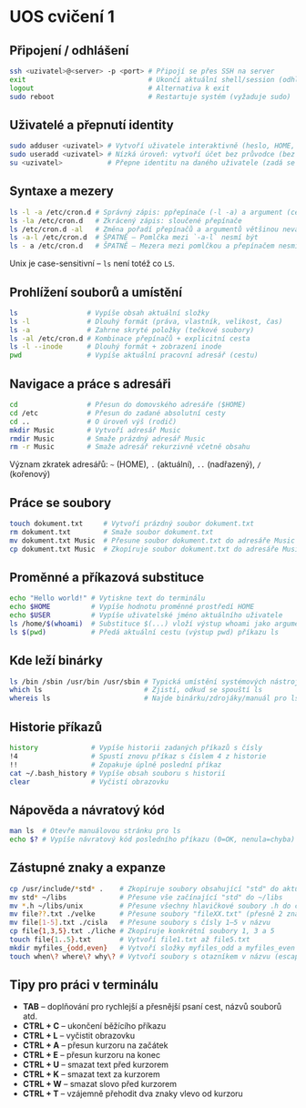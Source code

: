 # UOS cvičení 1

## Připojení / odhlášení

```bash
ssh <uzivatel>@<server> -p <port> # Připojí se přes SSH na server
exit                              # Ukončí aktuální shell/session (odhlášení)
logout                            # Alternativa k exit
sudo reboot                       # Restartuje systém (vyžaduje sudo)
```

## Uživatelé a přepnutí identity

```bash
sudo adduser <uzivatel> # Vytvoří uživatele interaktivně (heslo, HOME, shell)
sudo useradd <uzivatel> # Nízká úroveň: vytvoří účet bez průvodce (bez HOME)
su <uzivatel>           # Přepne identitu na daného uživatele (zadá se jeho heslo)
```

## Syntaxe a mezery

```bash
ls -l -a /etc/cron.d # Správný zápis: ppřepínače (-l -a) a argument (cesta)
ls -la /etc/cron.d   # Zkrácený zápis: sloučené přepínače
ls /etc/cron.d -al   # Změna pořadí přepínačů a argumentů většinou nevadí
ls -a-l /etc/cron.d  # ŠPATNĚ – Pomlčka mezi `-a-l` nesmí být
ls - a /etc/cron.d   # ŠPATNĚ – Mezera mezi pomlčkou a přepínačem nesmí být
```

Unix je case-sensitivní – `ls` není totéž co `LS`.

## Prohlížení souborů a umístění

```bash
ls                 # Vypíše obsah aktuální složky
ls -l              # Dlouhý formát (práva, vlastník, velikost, čas)
ls -a              # Zahrne skryté položky (tečkové soubory)
ls -al /etc/cron.d # Kombinace přepínačů + explicitní cesta
ls -l --inode      # Dlouhý formát + zobrazení inode
pwd                # Vypíše aktuální pracovní adresář (cestu)
```

## Navigace a práce s adresáři

```bash
cd                 # Přesun do domovského adresáře ($HOME)
cd /etc            # Přesun do zadané absolutní cesty
cd ..              # O úroveň výš (rodič)
mkdir Music        # Vytvoří adresář Music
rmdir Music        # Smaže prázdný adresář Music
rm -r Music        # Smaže adresář rekurzivně včetně obsahu
```

Význam zkratek adresářů: `~` (HOME), `.` (aktuální), `..` (nadřazený), `/` (kořenový)

## Práce se soubory

```bash
touch dokument.txt     # Vytvoří prázdný soubor dokument.txt
rm dokument.txt        # Smaže soubor dokument.txt
mv dokument.txt Music  # Přesune soubor dokument.txt do adresáře Music
cp dokument.txt Music  # Zkopíruje soubor dokument.txt do adresáře Music
```

## Proměnné a příkazová substituce

```bash
echo "Hello world!" # Vytiskne text do terminálu
echo $HOME          # Vypíše hodnotu proměnné prostředí HOME
echo $USER          # Vypíše uživatelské jméno aktuálního uživatele
ls /home/$(whoami)  # Substituce $(...) vloží výstup whoami jako argument
ls $(pwd)           # Předá aktuální cestu (výstup pwd) příkazu ls
```

## Kde leží binárky

```bash
ls /bin /sbin /usr/bin /usr/sbin # Typická umístění systémových nástrojů
which ls                         # Zjistí, odkud se spouští ls
whereis ls                       # Najde binárku/zdrojáky/manuál pro ls
```

## Historie příkazů

```bash
history             # Vypíše historii zadaných příkazů s čísly
!4                  # Spustí znovu příkaz s číslem 4 z historie
!!                  # Zopakuje úplně poslední příkaz
cat ~/.bash_history # Vypíše obsah souboru s historií
clear               # Vyčistí obrazovku
```

## Nápověda a návratový kód

```bash
man ls  # Otevře manuálovou stránku pro ls
echo $? # Vypíše návratový kód posledního příkazu (0=OK, nenula=chyba)
```

## Zástupné znaky a expanze

```bash
cp /usr/include/*std* .    # Zkopíruje soubory obsahující "std" do aktuální složky
mv std* ~/libs             # Přesune vše začínající "std" do ~/libs
mv *.h ~/libs/unix         # Přesune všechny hlavičkové soubory .h do cílové složky
mv file??.txt ./velke      # Přesune soubory "fileXX.txt" (přesně 2 znaky místo "??")
mv file[1-5].txt ./cisla   # Přesune soubory s čísly 1–5 v názvu
cp file{1,3,5}.txt ./liche # Zkopíruje konkrétní soubory 1, 3 a 5
touch file{1..5}.txt       # Vytvoří file1.txt až file5.txt
mkdir myfiles_{odd,even}   # Vytvoří složky myfiles_odd a myfiles_even
touch when\? where\? why\? # Vytvoří soubory s otazníkem v názvu (escapování "?")
```

## Tipy pro práci v terminálu

- **TAB** – doplňování pro rychlejší a přesnější psaní cest, názvů souborů atd.
- **CTRL + C** – ukončení běžícího příkazu
- **CTRL + L** – vyčistit obrazovku
- **CTRL + A** – přesun kurzoru na začátek
- **CTRL + E** – přesun kurzoru na konec
- **CTRL + U** – smazat text před kurzorem
- **CTRL + K** – smazat text za kurzorem
- **CTRL + W** – smazat slovo před kurzorem
- **CTRL + T** – vzájemně přehodit dva znaky vlevo od kurzoru

















